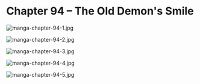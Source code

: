 # Chapter 94 – The Old Demon's Smile

![manga-chapter-94-1.jpg](https://dl2.boxcloud.com/api/2.0/internal_files/972703004201/versions/1051399994201/representations/jpg_paged_2048x2048/content/1.jpg?access_token=1!zru63ghBGPci1pnE0TfARxT-My4OZxXLn2OVBAXk_ofuBimjwq020RjZzjtdaYbj1fPBF1iYXzrDYned-BXlyzRKM6FUjNdAc5Gjl_qT_uPD-JKYPIHjBiuvMOVXF_oA1S0UUIlqtIDvs8aTN_W_JjyxX6ihuIjfMML4zJGhOP-v6ycYVdSkUMhYEqwLTzSvcd9M73-D8PeTgrPWNBnvumU4AT9lSBFIJbotXH8o-GnI-hnv9pbcUVDhunWMz0_POZgwuoKAJWzxHvcMMsOTrH54RjhnYagVoQJoVDVvbh8kbkTL4PNnxHUHgAW7Hyw_VQZ8YdYMdgF5g0FqlrXdlR5IS63ZFRIcWpKecAJiCPO3IlOLDDdFESZ3dkmDTV5-knX9uiteit6NHlBF0WjOXZXrxSfEl8z9les19N-kfO5VmZwdsjG3sVvCNpI3w-4HpCaAD8hAGOAXg5f0hGEQ5GXoPFVC_5g2m5d15vBiC0CR2GBmG2MPXU2rEZgGYI-8RixPnzUstVkXpMDEc4jnsW_oJN9bBUyjGDSRcNwk3mw5I3Z0HqnTgn4jxiqtISU.&shared_link=https%3A%2F%2Fapp.box.com%2Fs%2Fjbhq5unkkf02cuxck6yce0x6sy1yap20&box_client_name=box-content-preview&box_client_version=2.84.0)

![manga-chapter-94-2.jpg](https://dl2.boxcloud.com/api/2.0/internal_files/972701302157/versions/1051398215357/representations/jpg_paged_2048x2048/content/1.jpg?access_token=1!vUBZvcs0uZ5rWrS-MUEMA44yISoyuVjYRyFGAhK7ukwlCzEmoMRBH4F7iACZDMtExtUnwwI_MLYt2v0wMFxR74Gdz-FHyBiBT5mZtGAca2G7x8nIUeCkgTJxCIJH2OundcrCNc5-Z1ch5YoAgZ8GiGVlE10IVdmhJpRgqMugxW9kXL1ySXlKRtXHGbpqwwrmV2xCZyGLgruadLV6rrbk-nrmRL9iuHlTSHNeUWs9kaUY8EB4cctUS1iYvD7bOjZsJ32h72-nzs7cKQ4V0wut4BH774JdKBqDGVTrXnEZn2xQkiUCHZIbqVaQw88BlmGq1DgDk313Oa2Ia4oGdLt9R9q4UyNMDl4ECsAljERriXvZmyfg7FXhTVyCGCNGrDNZahWmBshJ2wU4olDpqty_Pdy4uYFskN-qnX58uVlYI8r_pt2BK4xNXTeR7xUs5xVPKkFpYCQ0KPQLmc9q_dQW1QNhSA-kMUI82sbqL6NDLyOtdW-9t7BajkAjLkIcCe2srB4WlZo9POG0C1lvuexYRLrd6DbWblvQA-uUQ-IZN8h4J9jhIMMNeC-3FncEh48.&shared_link=https%3A%2F%2Fapp.box.com%2Fs%2Fc4ws9534oi32se2zpghypks42athfdkj&box_client_name=box-content-preview&box_client_version=2.84.0)

![manga-chapter-94-3.jpg](https://dl2.boxcloud.com/api/2.0/internal_files/972702596367/versions/1051399582767/representations/jpg_paged_2048x2048/content/1.jpg?access_token=1!b78AgosWjLS0ax3msgTtE0p_aKdgFcUAJMhlE1Sa8SmzoUCxYe32XAA3q06ODWLvvNZpMe--V2UcVBngy5gqhwIYSGETBuHrq4mTudQw7rx-LEOejm6P6N4yBZa9iWLWgqVGM9XBPsnxC-eRpgXufaemMSLE6mI7InfRdm3WOt8oWLN1x93mEWkBYi-nzcKnzAYmKoaKAeLjfg09iw8a6XEmLQfHsIAz6ad2_1dphcQvBnxEv9hcb_JwxN3czawxPfgnz1yqE88UOyuCM062V8w4JJ_GbAk93dQKqbcq_Y25hPj3691zYGDKE-FDLotjtJLVJQcP5r9PKeLZEgH5VzDTnqmOGLLvHARPOlf9zbPMY_LoBU9JpGP2VO97fZpKbzFVE0eT7gzq2qsPFTwUIQ95C2oefOJmBWUb9ZQfvP8lQgUPB9wCaHqx5wxI-gbQuCKqGZFJDrTRnrqMBazo8b253_S84glr2jsrRZ3jSHTS5A1rejKf0z4m4l2eerL8SFST0wA_JaVhWNiOWGyFOSPFpexU1q_teJiaFOLJ8GJAz7qZ5PBHH-NQnO1cZMI.&shared_link=https%3A%2F%2Fapp.box.com%2Fs%2F771k7xmd0gjfk4m733po6fgseweve6mn&box_client_name=box-content-preview&box_client_version=2.84.0)

![manga-chapter-94-4.jpg](https://lh3.googleusercontent.com/pw/AM-JKLXPLKtveaprGkhj6Wf1Tt8G-gC-1-t-PhDsb_UvanH6VYzdZ29OrQahg3s5lONqjoWG07uUsWSQi_bawrcHesF1mHdYocXE1P00BaObN4GBzUwRBjFyyYbI27l7Xp5CF0q9zr_QRnNsPWQCiWbrXJQ=w676-h969-no)

![manga-chapter-94-5.jpg](https://lh3.googleusercontent.com/pw/AM-JKLVnRLr5IFu74UZIeO8qWUgNu_Sbi2SFGhFuU4eRJFk20whZeuyegALKU9-kEddubnp2a24N0y2gdDguSe9D2VQwHX0n6QrX9tOH8r79qOVfn7IahFyqTF-_t0biKtWUb5ulGW_eP7gpSUDZ9r91wBI=w676-h969-no)